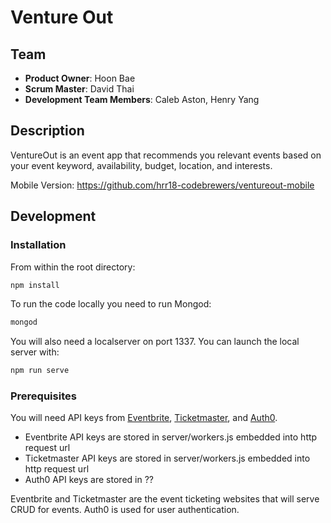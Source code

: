 # Venture Out

## Team

  - __Product Owner__: Hoon Bae
  - __Scrum Master__: David Thai
  - __Development Team Members__: Caleb Aston, Henry Yang

## Description
VentureOut is an event app that recommends you relevant events based on your event keyword, availability, budget, location, and interests.

Mobile Version: https://github.com/hrr18-codebrewers/ventureout-mobile

## Development

### Installation

From within the root directory:

```sh
npm install
```

To run the code locally you need to run Mongod:

 ```sh
mongod
```

You will also need a localserver on port 1337. You can launch the local server with:

```sh
npm run serve
```

### Prerequisites
You will need API keys from [Eventbrite](http://developer.eventbrite.com/), [Ticketmaster](http://developer.ticketmaster.com/), and [Auth0](https://auth0.com/).

- Eventbrite API keys are stored in server/workers.js embedded into http request url
- Ticketmaster API keys are stored in server/workers.js embedded into http request url
- Auth0 API keys are stored in ??

Eventbrite and Ticketmaster are the event ticketing websites that will serve CRUD for events.
Auth0 is used for user authentication.
